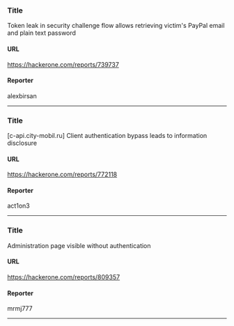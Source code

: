 ### Title
Token leak in security challenge flow allows retrieving victim's PayPal email and plain text password
#### URL 
https://hackerone.com/reports/739737
#### Reporter 
alexbirsan

---


### Title
[c-api.city-mobil.ru] Client authentication bypass leads to information disclosure
#### URL 
https://hackerone.com/reports/772118
#### Reporter 
act1on3

---


### Title
Administration page visible without authentication
#### URL 
https://hackerone.com/reports/809357
#### Reporter 
mrmj777

---


